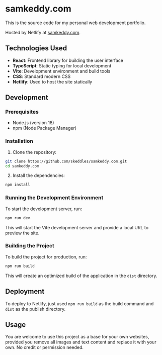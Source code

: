 # samkeddy.com

This is the source code for my personal web development portfolio.

Hosted by Netlify at [samkeddy.com](https://samkeddy.com).


## Technologies Used

- **React**: Frontend library for building the user interface
- **TypeScript**: Static typing for local development 
- **Vite**: Development environment and build tools
- **CSS**: Standard modern CSS
- **Netlify**: Used to host the site statically

## Development

### Prerequisites

- Node.js (version 18)
- npm (Node Package Manager)

### Installation

1. Clone the repository:

```sh
git clone https://github.com/skeddles/samkeddy.com.git
cd samkeddy.com
```

2. Install the dependencies:

```sh
npm install
```

### Running the Development Environment

To start the development server, run:

```sh
npm run dev
```

This will start the Vite development server and provide a local URL to preview the site.

### Building the Project

To build the project for production, run:

```sh
npm run build
```

This will create an optimized build of the application in the `dist` directory.


## Deployment

To deploy to Netlify, just used `npm run build` as the build command and `dist` as the publish directory.

## Usage

You are welcome to use this project as a base for your own websites, provided you remove all images and text content and replace it with your own. No credit or permission needed.